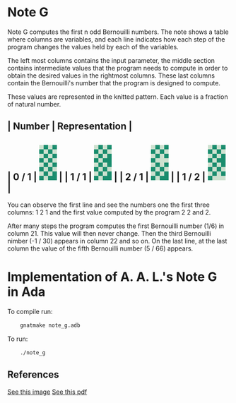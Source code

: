 
# Note G

Note G computes the first n odd Bernouilli numbers. The note shows a table where columns are variables, and each line indicates how each step of the program changes the values held by each of the variables.

The left most columns contains the input parameter, the middle section contains intermediate values that the program needs to compute in order to obtain the desired values in the rightmost columns.
These last columns contain the Bernouilli's number that the program is designed to compute.

These values are represented in the knitted pattern. Each value is a fraction of natural number.

| Number | Representation |
---------------------------
| 0 / 1 | ![0 over 1](https://github.com/nharrand/Note_G/raw/main/java/ex/Example_0.png) |
| 1 / 1 | ![1 over 1](https://github.com/nharrand/Note_G/raw/main/java/ex/Example_1.png) |
| 2 / 1 | ![2 over 1](https://github.com/nharrand/Note_G/raw/main/java/ex/Example_2.png) |
| 1 / 2 | ![1 over 2](https://github.com/nharrand/Note_G/raw/main/java/ex/Example_1_2.png) |
---------------------------

You can observe the first line and see the numbers one the first three columns: 1 2 1 and the first value computed by the program 2 2 and 2.

After many steps the program computes the first Bernouilli number (1/6) in column 21. This value will then never change. Then the third Bernouilli nimber (-1 / 30) appears in column 22 and so on.
On the last line, at the last column the value of the fifth Bernouilli number (5 / 66) appears.



# Implementation of A. A. L.'s Note G in Ada

To compile run:
```sh
	gnatmake note_g.adb
```

To run:
```sh
	./note_g
```

## References

 [See this image](https://upload.wikimedia.org/wikipedia/commons/c/cf/Diagram_for_the_computation_of_Bernoulli_numbers.jpg)
 [See this pdf](https://rclab.de/_media/analyticalengine/aal_noteg_glaschick_v1.2.pdf)
